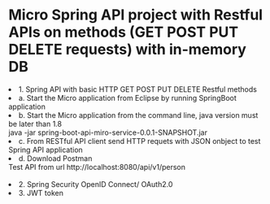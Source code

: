 # Micro Spring API project with Restful APIs on methods (GET POST PUT DELETE requests) with in-memory DB <br>
<li>1. Spring API with basic HTTP GET POST PUT DELETE Restful methods <br>
   <li>a. Start the Micro application from Eclipse by running SpringBoot application <br></li>
   <li>b. Start the Micro application from the command line, java version must be later than 1.8 <br>
      java -jar spring-boot-api-miro-service-0.0.1-SNAPSHOT.jar <br></li>
   <li>c. From RESTful API client send HTTP requets with JSON onbject to test Spring API application <br></li>
   <li>d. Download Postman <br>
      Test API from url http://localhost:8080/api/v1/person <br></li>
<br></li>
<li>2. Spring Security OpenID Connect/ OAuth2.0 <br></li>
<li>3. JWT token <br></li>
